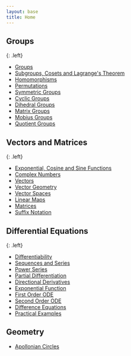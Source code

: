 ```yaml
---
layout: base
title: Home
---
```


## Groups
{: .left}

* [Groups](groups/groups.md)
* [Subgroups, Cosets and Lagrange's Theorem](groups/subgroups-cosets-lagrange-theorem.md)
* [Homomorphisms](groups/homomorphisms.md)
* [Permutations](groups/permutations.md)
* [Symmetric Groups](groups/symmetric-groups.md)
* [Cyclic Groups](groups/cyclic-groups.md)
* [Dihedral Groups](groups/dihedral-groups.md)
* [Matrix Groups](groups/matrix-groups.md)
* [Mobius Groups](groups/mobius-groups.md)
* [Quotient Groups](groups/mobius-groups.md)

## Vectors and Matrices
{: .left}

* [Exponential, Cosine and Sine Functions](vectors-and-matrices/exponential-cosine-sine-functions.md)
* [Complex Numbers](vectors-and-matrices/complex-numbers.md)
* [Vectors](vectors-and-matrices/vectors.md)
* [Vector Geometry](vectors-and-matrices/vector-geometry.md)
* [Vector Spaces](vectors-and-matrices/vector-spaces.md)
* [Linear Maps](vectors-and-matrices/linear-maps.md)
* [Matrices](vectors-and-matrices/matrices.md)
* [Suffix Notation](vectors-and-matrices/suffix-notation.md)

## Differential Equations
{: .left}

* [Differentiability](differential-equations/differentiability.md)
* [Sequences and Series](differential-equations/sequences-series.md)
* [Power Series](differential-equations/power-series.md)
* [Partial Differentiation](differential-equations/partial-differentiation.md)
* [Directional Derivatives](differential-equations/directional-derivatives.md)
* [Exponential Function](differential-equations/exponential-function.md)
* [First Order ODE](differential-equations/first-order-ode.md)
* [Second Order ODE](differential-equations/second-order-ode.md)
* [Difference Equations](differential-equations/difference-equations.md)
* [Practical Examples](differential-equations/practical-examples.md)

## Geometry

* [Apollonian Circles](geometry/apollonian-circles.md)
